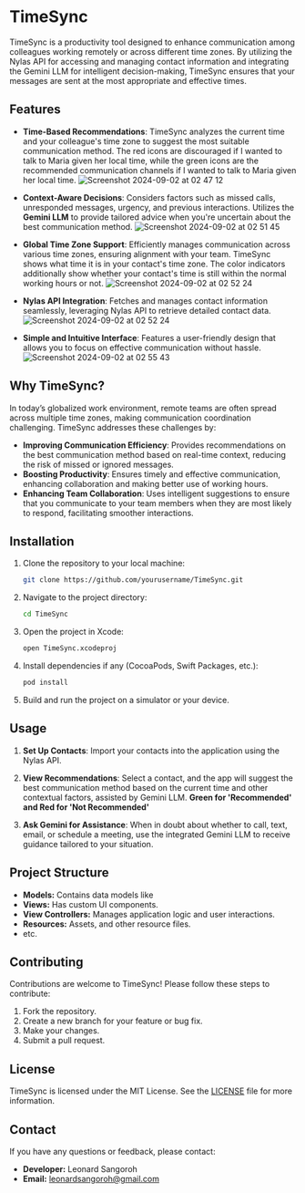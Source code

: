 # TimeSync

TimeSync is a productivity tool designed to enhance communication among colleagues working remotely or across different time zones. By utilizing the Nylas API for accessing and managing contact information and integrating the Gemini LLM for intelligent decision-making, TimeSync ensures that your messages are sent at the most appropriate and effective times.

## Features

- **Time-Based Recommendations**: TimeSync analyzes the current time and your colleague's time zone to suggest the most suitable communication method. The red icons are discouraged if I wanted to talk to Maria given her local time, while the green icons are the recommended communication channels if I wanted to talk to Maria given her local time.
![Screenshot 2024-09-02 at 02 47 12](https://github.com/user-attachments/assets/80d74f8b-f006-4ade-94c3-3b171e985679)

- **Context-Aware Decisions**: Considers factors such as missed calls, unresponded messages, urgency, and previous interactions. Utilizes the **Gemini LLM** to provide tailored advice when you're uncertain about the best communication method.
![Screenshot 2024-09-02 at 02 51 45](https://github.com/user-attachments/assets/e7ef46ba-6e10-42a6-a0d4-31406a5e0dee)

- **Global Time Zone Support**: Efficiently manages communication across various time zones, ensuring alignment with your team. TimeSync shows what time it is in your contact's time zone. The color indicators additionally show whether your contact's time is still within the normal working hours or not.
![Screenshot 2024-09-02 at 02 52 24](https://github.com/user-attachments/assets/792d5049-c4e0-459d-aac2-5aa7aa06a7f7)

- **Nylas API Integration**: Fetches and manages contact information seamlessly, leveraging Nylas API to retrieve detailed contact data.
![Screenshot 2024-09-02 at 02 52 24](https://github.com/user-attachments/assets/792c025c-5038-44d3-a8e2-b6cd7f8a067f)

- **Simple and Intuitive Interface**: Features a user-friendly design that allows you to focus on effective communication without hassle.
![Screenshot 2024-09-02 at 02 55 43](https://github.com/user-attachments/assets/46507e0e-7d4f-4bbe-a412-e0b5d79792b6)


## Why TimeSync?

In today’s globalized work environment, remote teams are often spread across multiple time zones, making communication coordination challenging. TimeSync addresses these challenges by:

- **Improving Communication Efficiency**: Provides recommendations on the best communication method based on real-time context, reducing the risk of missed or ignored messages.
- **Boosting Productivity**: Ensures timely and effective communication, enhancing collaboration and making better use of working hours.
- **Enhancing Team Collaboration**: Uses intelligent suggestions to ensure that you communicate to your team members when they are most likely to respond, facilitating smoother interactions.

## Installation

1. Clone the repository to your local machine:

   ```bash
   git clone https://github.com/yourusername/TimeSync.git
   ```

2. Navigate to the project directory:

   ```bash
   cd TimeSync
   ```

3. Open the project in Xcode:

   ```bash
   open TimeSync.xcodeproj
   ```

4. Install dependencies if any (CocoaPods, Swift Packages, etc.):

   ```bash
   pod install
   ```

5. Build and run the project on a simulator or your device.

## Usage

1. **Set Up Contacts**: Import your contacts into the application using the Nylas API.

2. **View Recommendations**: Select a contact, and the app will suggest the best communication method based on the current time and other contextual factors, assisted by Gemini LLM. **Green for 'Recommended' and Red for 'Not Recommended'**

3. **Ask Gemini for Assistance**: When in doubt about whether to call, text, email, or schedule a meeting, use the integrated Gemini LLM to receive guidance tailored to your situation.

## Project Structure

- **Models:** Contains data models like
- **Views:** Has custom UI components.
- **View Controllers:** Manages application logic and user interactions.
- **Resources:** Assets, and other resource files.
- etc.
## Contributing

Contributions are welcome to TimeSync! Please follow these steps to contribute:

1. Fork the repository.
2. Create a new branch for your feature or bug fix.
3. Make your changes.
4. Submit a pull request.

## License

TimeSync is licensed under the MIT License. See the [LICENSE](LICENSE) file for more information.

## Contact

If you have any questions or feedback, please contact:

- **Developer:** Leonard Sangoroh
- **Email:** leonardsangoroh@gmail.com

